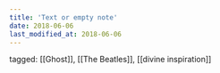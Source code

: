 ```yaml
---
title: 'Text or empty note'
date: 2018-06-06
last_modified_at: 2018-06-06
---
```

tagged: [[Ghost]], [[The Beatles]], [[divine inspiration]]
<iframe frameborder="0" height="1" id="ga_target" scrolling="no" style="background-color:transparent; overflow:hidden; position:absolute; top:0; left:0; z-index:9999;" width="1"></iframe>